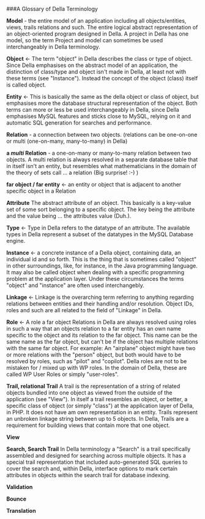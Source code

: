 ###A Glossary of Della Terminology

**Model** - the entire model of an application including all objects/entities, views, trails relations and such. The entire logical abstract representation of an object-oriented program designed in Della. A project in Della has one model, so the term Project and model can sometimes be used interchangeably in Della terminology.

**Object** <- The term "object" in Della describes the class or type of object.
Since Della emphasises on the abstract model of an application, the distinction of class/type and object isn't made in Della, at least not with these terms (see "Instance"). Instead the concept of the object (class) itself is called object.

**Entity** <- This is basically the same as the della object or class of object, but emphasises more the database structural representation of the object. Both terms can more or less be used interchangeably in Della, since Della emphasises MySQL features and sticks close to MySQL, relying on it and automatic SQL generation for searches and performance.

**Relation** - a connection between two objects. (relations can be one-on-one or multi (one-on-many, many-to-many) in Della)

**a *multi* Relation** - a one-on-many or many-to-many relation between two objects. A multi relation is always resolved in a separate database table that in itself isn't an entity, but resembles what mathematicians in the domain of the theory of sets call ... a relation (Big surprise! :-) )

**far object / far entity** <- an entity or object that is adjacent to another specific object in a Relation

**Attribute**
The abstract attribute of an object. This basically is a key-value set of some sort belonging to a specific object. The key being the attribute and the value being ... the attributes value (Duh.).

**Type** <- Type in Della refers to the datatype of an attribute. The available types in Della represent a subset of the datatypes in the MySQL Database engine.

**Instance** <- a concrete instance of a Della object, containing data, an individual id and so forth. This is the thing that is sometimes called "object" in other surroundings, like, for instance, in the Java programming language. It may also be called object when dealing with a specific programming problem at the application layer. Under these circumstances
the terms "object" and "instance" are often used interchangebly.

**Linkage** <- Linkage is the overarching term referring to anything regarding relations between entities and their handling and/or resolution. Object IDs, roles and such are all related to the field of "Linkage" in Della.

**Role** <- A role a far object Relations in Della are always resolved using roles in such a way that an objects relation to a far entity has an own name specific to the object and its relation to the far object. This name can be the same name as the far object, but can't be if the object has multiple relations with the same far object. For example: An "airplane"
object might have two or more relations with the "person" object, but both would have to be resolved by roles, such as "pilot" and "copilot". Della roles are not to be mistaken for / mixed up with WP roles. In the domain of Della, these are called WP User Roles or simply "user-roles".

**Trail, relational Trail**
A trail is the representation of a string of related objects bundled into one object as viewed from the outside of the application (see "View"). In itself a trail resembles an object, or better, a specific class of object (or simply "class") at the application layer of Della, in PHP. It does not have am own representation in an entity. Trails represent an unbroken linkage string between up to 5 objects. In Della, Trails are a requirement for building views that contain more that one object.

**View**

**Search, Search Trail**
In Della terminology a "Search" is a trail specifically assembled and designed for searching across multiple objects. It has a special trail representation that included auto-generated SQL queries to cover the search and, within Della, interface options to mark certain attributes in objects within the search trail for database indexing.

**Validation**

**Bounce**

**Translation**